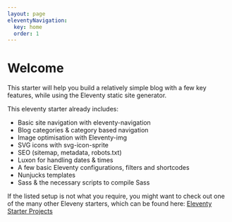 ```yaml
---
layout: page
eleventyNavigation:
  key: home
  order: 1
---
```


# Welcome
This starter will help you build a relatively simple blog with a few key features, while using the Eleventy static site generator.

This eleventy starter already includes:
- Basic site navigation with eleventy-navigation
- Blog categories & category based navigation
- Image optimisation with Eleventy-img
- SVG icons with svg-icon-sprite
- SEO (sitemap, metadata, robots.txt)
- Luxon for handling dates & times
- A few basic Eleventy configurations, filters and shortcodes
- Nunjucks templates
- Sass & the necessary scripts to compile Sass

If the listed setup is not what you require, you might want to check out one of the many other Eleveny starters, which can be found here: [Eleventy Starter Projects](https://www.11ty.dev/docs/starter/)